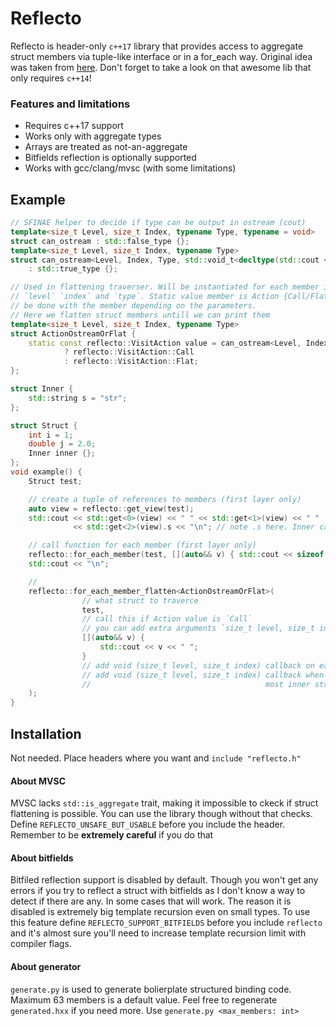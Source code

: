 # Reflecto
Reflecto is header-only `c++17` library that provides access to aggregate struct members via tuple-like interface or in a for_each way. 
Original idea was taken from [here](https://github.com/apolukhin/magic_get). Don't forget to take a look on that awesome lib that only requires `c++14`! 

### Features and limitations
  - Requires c++17 support
  - Works only with aggregate types
  - Arrays are treated as not-an-aggregate
  - Bitfields reflection is optionally supported
  - Works with gcc/clang/mvsc (with some limitations)

## Example
```c++
// SFINAE helper to decide if type can be output in ostream (cout)
template<size_t Level, size_t Index, typename Type, typename = void>
struct can_ostream : std::false_type {};
template<size_t Level, size_t Index, typename Type>
struct can_ostream<Level, Index, Type, std::void_t<decltype(std::cout << std::declval<Type>())>>
    : std::true_type {};

// Used in flattening traverser. Will be instantiated for each member in structure with its 
// `level` `index` and `type`. Static value member is Action {Call/Flat/Skip } that should
// be done with the member depending on the parameters.
// Here we flatten struct members untill we can print them
template<size_t Level, size_t Index, typename Type>
struct ActionOstreamOrFlat {
    static const reflecto::VisitAction value = can_ostream<Level, Index, Type>::value
            ? reflecto::VisitAction::Call
            : reflecto::VisitAction::Flat;
};

struct Inner {
    std::string s = "str";
};

struct Struct {
    int i = 1;
    double j = 2.0;
    Inner inner {};
};
void example() {
    Struct test;

    // create a tuple of references to members (first layer only)
    auto view = reflecto::get_view(test);
    std::cout << std::get<0>(view) << " " << std::get<1>(view) << " "
              << std::get<2>(view).s << "\n"; // note .s here. Inner cannot be put into `cout` directly

    // call function for each member (first layer only)
    reflecto::for_each_member(test, [](auto&& v) { std::cout << sizeof(v) << " ";});
    std::cout << "\n";

    //
    reflecto::for_each_member_flatten<ActionOstreamOrFlat>(
                // what struct to traverce
                test,
                // call this if Action value is `Call`
                // you can add extra arguments `size_t level, size_t index` before `auto&& v`
                [](auto&& v) {
                    std::cout << v << " ";
                }
                // add void (size_t level, size_t index) callback on each flattening action
                // add void (size_t level, size_t index) callback when we pop from inside of
                //                                       most inner struct
    );
}
```

## Installation
Not needed. Place headers where you want and `include "reflecto.h"`

#### About MVSC
MVSC lacks `std::is_aggregate` trait, making it impossible to ckeck if struct flattening is possible. You can use the library though without that checks. Define `REFLECTO_UNSAFE_BUT_USABLE` before you include the header. Remember to be **extremely careful** if you do that

#### About bitfields
Bitfiled reflection support is disabled by default. Though you won't get any errors if you try to reflect a struct with bitfields as I don't know a way to detect if there are any. In some cases that will work. The reason it is disabled is extremely big template recursion even on small types.
To use this feature define `REFLECTO_SUPPORT_BITFIELDS` before you include `reflecto` and it's almost sure you'll need to increase template recursion limit with compiler flags.

#### About generator
`generate.py` is used to generate bolierplate structured binding code. Maximum 63 members is a default value. Feel free to regenerate `generated.hxx` if you need more. Use `generate.py <max_members: int>`
